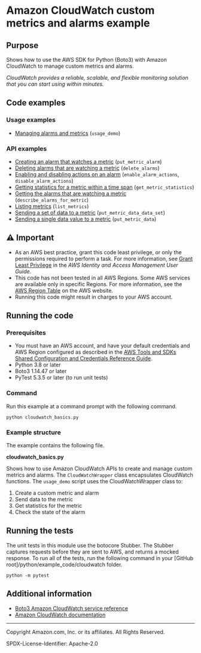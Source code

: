# Amazon CloudWatch custom metrics and alarms example

## Purpose

Shows how to use the AWS SDK for Python (Boto3) with Amazon CloudWatch to manage custom
metrics and alarms.

*CloudWatch provides a reliable, scalable, and flexible monitoring solution that you 
can start using within minutes.*

## Code examples

### Usage examples

* [Managing alarms and metrics](https://github.com/awsdocs/aws-doc-sdk-examples/blob/master/python/example_code/cloudwatch/cloudwatch_basics.py)
(`usage_demo`)

### API examples

* [Creating an alarm that watches a metric](https://github.com/awsdocs/aws-doc-sdk-examples/blob/master/python/example_code/cloudwatch/cloudwatch_basics.py)
(`put_metric_alarm`)
* [Deleting alarms that are watching a metric](https://github.com/awsdocs/aws-doc-sdk-examples/blob/master/python/example_code/cloudwatch/cloudwatch_basics.py)
(`delete_alarms`)
* [Enabling and disabling actions on an alarm](https://github.com/awsdocs/aws-doc-sdk-examples/blob/master/python/example_code/cloudwatch/cloudwatch_basics.py)
(`enable_alarm_actions`, `disable_alarm_actions`)
* [Getting statistics for a metric within a time span](https://github.com/awsdocs/aws-doc-sdk-examples/blob/master/python/example_code/cloudwatch/cloudwatch_basics.py)
(`get_metric_statistics`)
* [Getting the alarms that are watching a metric](https://github.com/awsdocs/aws-doc-sdk-examples/blob/master/python/example_code/cloudwatch/cloudwatch_basics.py)
(`describe_alarms_for_metric`)
* [Listing metrics](https://github.com/awsdocs/aws-doc-sdk-examples/blob/master/python/example_code/cloudwatch/cloudwatch_basics.py)
(`list_metrics`)
* [Sending a set of data to a metric](https://github.com/awsdocs/aws-doc-sdk-examples/blob/master/python/example_code/cloudwatch/cloudwatch_basics.py)
(`put_metric_data_data_set`)
* [Sending a single data value to a metric](https://github.com/awsdocs/aws-doc-sdk-examples/blob/master/python/example_code/cloudwatch/cloudwatch_basics.py)
(`put_metric_data`)

## ⚠ Important

- As an AWS best practice, grant this code least privilege, or only the 
  permissions required to perform a task. For more information, see 
  [Grant Least Privilege](https://docs.aws.amazon.com/IAM/latest/UserGuide/best-practices.html#grant-least-privilege) 
  in the *AWS Identity and Access Management 
  User Guide*.
- This code has not been tested in all AWS Regions. Some AWS services are 
  available only in specific Regions. For more information, see the 
  [AWS Region Table](https://aws.amazon.com/about-aws/global-infrastructure/regional-product-services/)
  on the AWS website.
- Running this code might result in charges to your AWS account.

## Running the code

### Prerequisites

- You must have an AWS account, and have your default credentials and AWS Region
  configured as described in the [AWS Tools and SDKs Shared Configuration and
  Credentials Reference Guide](https://docs.aws.amazon.com/credref/latest/refdocs/creds-config-files.html).
- Python 3.8 or later
- Boto3 1.14.47 or later
- PyTest 5.3.5 or later (to run unit tests)

### Command

Run this example at a command prompt with the following command.

```
python cloudwatch_basics.py
``` 

### Example structure

The example contains the following file.

**cloudwatch_basics.py**

Shows how to use Amazon CloudWatch APIs to create and manage custom metrics and 
alarms. The `CloudWatchWrapper` class encapsulates CloudWatch functions. The 
`usage_demo` script uses the CloudWatchWrapper class to:
1. Create a custom metric and alarm
1. Send data to the metric
1. Get statistics for the metric
1. Check the state of the alarm  

## Running the tests

The unit tests in this module use the botocore Stubber. The Stubber captures requests 
before they are sent to AWS, and returns a mocked response. To run all of the tests, 
run the following command in your [GitHub root]/python/example_code/cloudwatch 
folder.

```    
python -m pytest
```

## Additional information

- [Boto3 Amazon CloudWatch service reference](https://boto3.amazonaws.com/v1/documentation/api/latest/reference/services/cloudwatch.html)
- [Amazon CloudWatch documentation](https://docs.aws.amazon.com/cloudwatch/index.html)

---
Copyright Amazon.com, Inc. or its affiliates. All Rights Reserved.

SPDX-License-Identifier: Apache-2.0
